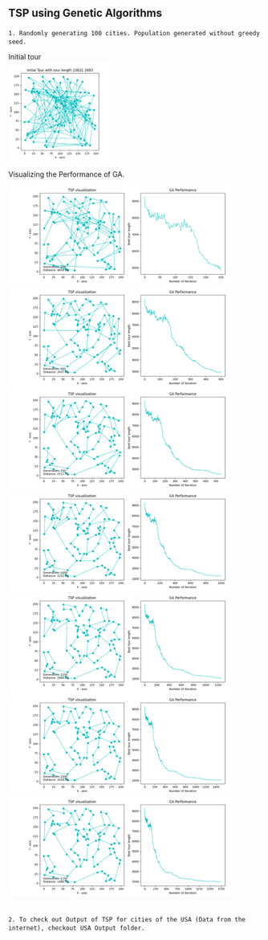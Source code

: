 ## TSP using Genetic Algorithms

`1. Randomly generating 100 cities. Population generated without greedy seed.`

Initial tour
<br/>
<img src="https://github.com/pri1311/TSP-using-evolutionary-algorithm/blob/master/sampleOutput/initial%20tour.png" alt ="Initial Tour" height = "200">

Visualizing the Performance of GA.

<img src="https://github.com/pri1311/TSP-using-evolutionary-algorithm/blob/master/sampleOutput/fig1.0.png" height="200">
<img src="https://github.com/pri1311/TSP-using-evolutionary-algorithm/blob/master/sampleOutput/fig2.0.png" height="200">
<img src="https://github.com/pri1311/TSP-using-evolutionary-algorithm/blob/master/sampleOutput/fig3.0.png" height="200">
<img src="https://github.com/pri1311/TSP-using-evolutionary-algorithm/blob/master/sampleOutput/fig4.0.png" height="200">
<img src="https://github.com/pri1311/TSP-using-evolutionary-algorithm/blob/master/sampleOutput/fig5.0.png" height="200">
<img src="https://github.com/pri1311/TSP-using-evolutionary-algorithm/blob/master/sampleOutput/fig6.0.png" height="200">
<img src="https://github.com/pri1311/TSP-using-evolutionary-algorithm/blob/master/sampleOutput/fig7.0.png" height="200">


<br/>
<br/>

`2. To check out Output of TSP for cities of the USA (Data from the internet), checkout USA Output folder.`
